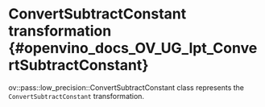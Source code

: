 # ConvertSubtractConstant transformation {#openvino_docs_OV_UG_lpt_ConvertSubtractConstant}

ov::pass::low_precision::ConvertSubtractConstant class represents the `ConvertSubtractConstant` transformation.
